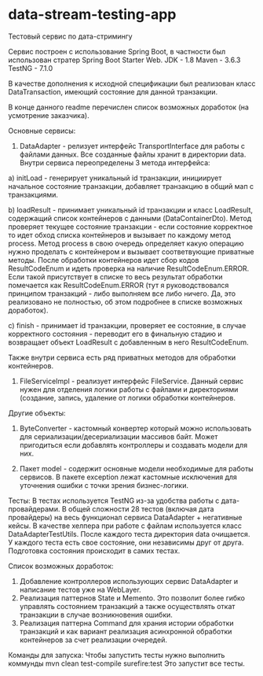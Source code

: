# data-stream-testing-app
Тестовый сервис по дата-стримингу

Сервис построен с использование Spring Boot, в частности был использован стратер Spring Boot Starter Web.
JDK - 1.8
Maven - 3.6.3
TestNG - 7.1.0 

В качестве дополнения к исходной спецификации был реализован класс DataTransaction, имеющий состояние для данной транзакции.

В конце данного readme перечислен список возможных доработок (на усмотрение заказчика). 

Основные сервисы: 

1. DataAdapter - релизует интерфейс TransportInterface для работы с файлами данных. Все созданные файлы хранит в директории data.
Внутри cервиса переопределены 3 метода интерфейса:

а) initLoad - генерирует уникальный id транзакции, инициирует начальное состояние транзакции, добавляет транзакцию в общий мап с транзакциями. 

b) loadResult - принимает уникальный id транзакции и класс LoadResult, содержащий список контейнеров с данными (DataContainerDto). Метод проверяет текущее состояние транзакции - если состояние корректное то идет обход списка контейнеров и вызывает по каждому метод process. Метод process в свою очередь определяет какую операцию нужно проделать с контейнером и вызывает соответвующие приватные методы. После обработки контейнеров идет сбор кодов ResultCodeEnum и идеть проверка на наличие ResultCodeEnum.ERROR. Если такой присутствует в списке то весь результат обработки помечается как ResultCodeEnum.ERROR (тут я руководствовался принципом транзакций - либо выполняем все либо ничего. Да, это реализовано не полностью, об этом подробнее в списке возможных доработок). 

с) finish - принимает id транзакции, проверяет ее состояние, в случае корректного состояния - переводит его в финальную стадию и возвращает объект LoadResult с добавленным в него ResultCodeEnum.

Также внутри сервиса есть ряд приватных методов для обработки контейнеров. 

1. FileServiceImpl - реализует интерфейс FileService. 
Данный сервис нужен для отделения логики работы с файлами и директориями (создание, запись, удаление от логики обработки контейнеров.

Другие объекты:
1. ByteConverter - кастомный конвертер который можно использовать для сериализации/десериализации массивов байт. Может пригодиться если добавлять контроллеры и создавать модели для них. 

2. Пакет model - содержит основные модели необходимые для работы сервисов. В пакете exception лежат кастомные исключения для уточнения ошибки с точки зрения бизнес-логики. 


Тесты: 
В тестах используется TestNG из-за удобства работы с дата-провайдерами. В общей сложности 28 тестов (включая дата провайдеры) на весь функционал сервиса DataAdapter + негативные кейсы. В качестве хелпера при работе с файлам используется класс DataAdapterTestUtils. После каждого теста директория data очищается. У каждого теста есть свое состояние, они независимы друг от друга. Подготовка состояния происходит в самих тестах. 

Список возможных доработок:

1. Добавление контроллеров использующих сервис DataAdapter и написание тестов уже на WebLayer. 
2. Реализация паттернов State и Memento. Это позволит более гибко управлять состоянием транзакций а также осуществлять откат транзакции в случае возникновения ошибки. 
3. Реализация паттерна Command для храния истории обработки транзакций и как вариант реализация асинхронной обработки контейнеров за счет реализации очередей. 

Команды для запуска: 
Чтобы запустить тесты нужно выполнить коммунды mvn clean test-compile surefire:test
Это запустит все тесты.
